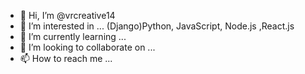 - 👋 Hi, I’m @vrcreative14
- 👀 I’m interested in ... (Django)Python, JavaScript, Node.js ,React.js
- 🌱 I’m currently learning ...
- 💞️ I’m looking to collaborate on ...
- 📫 How to reach me ...

<!---
vrcreative14/vrcreative14 is a ✨ special ✨ repository because its `README.md` (this file) appears on your GitHub profile.
You can click the Preview link to take a look at your changes.
--->
